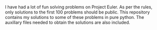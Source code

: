 I have had a lot of fun solving problems on Project Euler.  As per the rules, only solutions to the first 100 problems should be public.  This repository contains my solutions to some of these problems in pure python.  The auxillary files needed to obtain the solutions are also included.  
